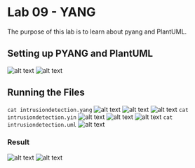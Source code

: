# Lab 09 - YANG

The purpose of this lab is to learn about pyang and PlantUML.

## Setting up PYANG and PlantUML

![alt text](image.png)
![alt text](image-1.png)

## Running the Files

`cat intrusiondetection.yang`
![alt text](image-2.png)
![alt text](image-3.png)
![alt text](image-4.png)
`cat intrusiondetection.yin`
![alt text](image-5.png)
![alt text](image-6.png)
![alt text](image-7.png)
`cat intrusiondetection.uml`
![alt text](image-8.png)

### Result

![alt text](image-9.png)
![alt text](intrusiondetection.png)
